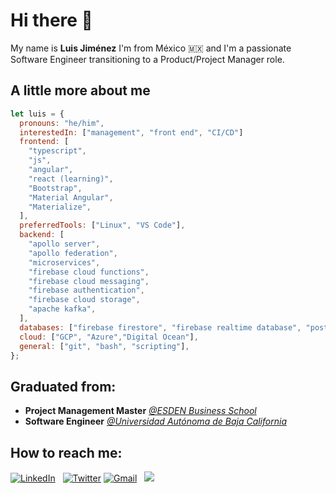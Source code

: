 # Hi there 👋

My name is **Luis Jiménez**
I'm from México 🇲🇽 and I'm a passionate Software Engineer transitioning to a Product/Project Manager role.

## A little more about me

```javascript
let luis = {
  pronouns: "he/him",
  interestedIn: ["management", "front end", "CI/CD"]
  frontend: [
    "typescript",
    "js",
    "angular",
    "react (learning)",
    "Bootstrap",
    "Material Angular",
    "Materialize",
  ],
  preferredTools: ["Linux", "VS Code"],
  backend: [
    "apollo server",
    "apollo federation",
    "microservices",
    "firebase cloud functions",
    "firebase cloud messaging",
    "firebase authentication",
    "firebase cloud storage",
    "apache kafka",
  ],
  databases: ["firebase firestore", "firebase realtime database", "postgreSQL"],
  cloud: ["GCP", "Azure","Digital Ocean"],
  general: ["git", "bash", "scripting"],
};
```

## Graduated from:

- **Project Management Master** [_@ESDEN Business School_](https://esden.es/)
- **Software Engineer** [_@Universidad Autónoma de Baja California_](http://www.uabc.mx/)

## How to reach me:
<a href="https://www.linkedin.com/in/luisejrobles/"><img alt="LinkedIn" src="https://img.shields.io/badge/linkedin%20-%230077B5.svg?&style=flat&logo=linkedin&logoColor=white"/></a> &nbsp;
<a href="https://www.twitter.com/luisejrobles/"><img alt="Twitter" src="https://img.shields.io/twitter/follow/luisejrobles?style=social"/></a> 
<a href="mailto:luisejimenezrobles@gmail.com"><img alt="Gmail" src="https://img.shields.io/badge/Gmail-D14836?style=flat&logo=gmail&logoColor=white" /></a> &nbsp;
<a href="https://instagram.com/luisejrobles"><img src="https://img.shields.io/badge/-@luisejrobles_-E4405F?style=flat&logo=Instagram&logoColor=white"/></a>

<!--
**luisejrobles/luisejrobles** is a ✨ _special_ ✨ repository because its `README.md` (this file) appears on your GitHub profile.

Here are some ideas to get you started:

- 🔭 I’m currently working on ...
- 🌱 I’m currently learning ...
- 👯 I’m looking to collaborate on ...
- 🤔 I’m looking for help with ...
- 💬 Ask me about ...
- 📫 How to reach me: ...
- 😄 Pronouns: ...
- ⚡ Fun fact: ...
-->
